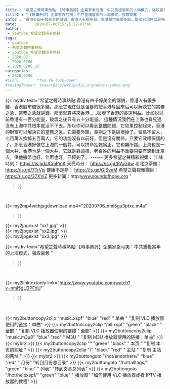 ```yaml
---
title : "希望之聲時事熱點:【時事熱評】企業家袁弓夷：中共重複當年的上海模式，强取豪奪 "
title2 : "【時事熱評】企業家袁弓夷：中共重複當年的上海模式，强取豪奪 "
info2 : "香港有四千億美金的儲備，香港人有很多錢、香港股市值很多錢。那麽它現在就是强暴的把香港奪回來后可以解決它的當務之急，當務之急就是錢。那麽就算將來香港……破壞了香港的長遠利益。比如説以前香港有一百分能量，破壞之後只有五十分能量。  這種情況我們在上海也看見過沒有上海中共根本就活不下去。所以你可以看到整個問題，它如果控制起來，香港的財富可以解決它的當務之急。它需要外匯，長期之下是破壞掉了。留島不留人，七百萬人換掉五百萬人。它的功能沒有以前好，但是沒有關係，只要它政權保護的了。那麽香港好像它上海的一個井，可以拼命抽乾爲止，它也無所謂。上海也是一個大井、香港也是一個大井，它就是靠這樣，老百姓的利益不重要只要有錢到北京去，供他撒幣也好、什麽也好，已經夠了。   ------ 更多希望之聲精彩視頻： 江峰時刻： https://is.gd/JCmPmK 天亮時分： https://is.gd/RAyz6w 老北京茶館：https://is.gd/7TrVis 健康不是夢： https://is.gd/GjSvnM 希望之聲視頻欄目：https://is.gd/37XViZ 更多新闻：http:www.soundofhope.org "
date:        2020-07-06T15:25:22-07:00
author:
 - youtube_希望之聲時事熱點
tags:
 - youtube
 - 希望之聲時事熱點
 - youtube_希望之聲時事熱點
 - 2020_07
 - 2020_0706
 - 2020_0706_15
categories:
 - 2020_0706
#icon:        "fas fa-lock-open"
#resImgTeaser: teaserpics/wikipedia.org/emacs-jokes.png
---
```


{{< mydiv text="希望之聲時事熱點:香港有四千億美金的儲備，香港人有很多錢、香港股市值很多錢。那麽它現在就是强暴的把香港奪回來后可以解決它的當務之急，當務之急就是錢。那麽就算將來香港……破壞了香港的長遠利益。比如説以前香港有一百分能量，破壞之後只有五十分能量。  這種情況我們在上海也看見過沒有上海中共根本就活不下去。所以你可以看到整個問題，它如果控制起來，香港的財富可以解決它的當務之急。它需要外匯，長期之下是破壞掉了。留島不留人，七百萬人換掉五百萬人。它的功能沒有以前好，但是沒有關係，只要它政權保護的了。那麽香港好像它上海的一個井，可以拼命抽乾爲止，它也無所謂。上海也是一個大井、香港也是一個大井，它就是靠這樣，老百姓的利益不重要只要有錢到北京去，供他撒幣也好、什麽也好，已經夠了。   ------ 更多希望之聲精彩視頻： 江峰時刻： https://is.gd/JCmPmK 天亮時分： https://is.gd/RAyz6w 老北京茶館：https://is.gd/7TrVis 健康不是夢： https://is.gd/GjSvnM 希望之聲視頻欄目：https://is.gd/37XViZ 更多新闻：http:www.soundofhope.org "
>}}
<br>


{{< my2mp4withjpgdownload mp4="20200706_nml5gu3pfxu.m4a"
>}}

{{< my2jpgexist "xx1.jpg" >}}<br>
{{< my2jpgexist "xx2.jpg" >}}<br>
{{< my2jpgexist "xx3.jpg" >}}<br>



{{< mydiv text="希望之聲時事熱點:【時事熱評】企業家袁弓夷：中共重複當年的上海模式，强取豪奪 "
>}}
<br>

{{< my2linktextonly link="https://www.youtube.com/watch?v=nml5gU3PFxU"
>}}


<br>

{{< my2buttoncopy2clip "music.xspf"        "blue"   "red"    " 单曲 "  "复制 VLC 播放器使用的链接：单曲" >}} {{< my2buttoncopy2clip "/all.xspf"         "green"  "black"  " 全部 "  "复制 VLC 播放器使用的链接：全部" >}} {{< my2buttoncopy2clip "music.m3u8"        "blue"   "red"    " M3U  "    "复制 M3U 播放器使用的链接：单曲" >}} {{< mybr2 >}} {{< my2buttoncopy2clip ""                  "green"  "black"  " 本页 "    "复制 本页的网址 " >}} {{< my2buttoncopy2clip "/"                 "black"  "red"    " 主站 "    "复制 主站的网址 " >}} {{< mybr2 >}} {{< my2buttongoto      "/hot/endothers/"   "blue"   "red"    " 月份"   "转到月份总目录" >}} {{< my2buttongoto      "/hot/alltags/"     "green"  "blue"   " 列表"   "转到文章总列表" >}} {{< my2buttongoto      "/hot/helpxspf/"    "green"  "blue"   " 播放器" "如何使用 VLC 播放器或者 IPTV 播放器的教程" >}} 
